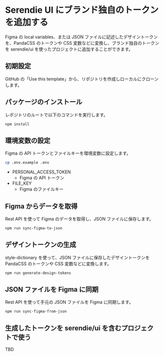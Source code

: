 # Serendie UI にブランド独自のトークンを追加する

Figma の local variables、または JSON ファイルに記述したデザイントークンを、PandaCSS のトークンや CSS 変数などに変換し、ブランド独自のトークンを serendie/ui を使ったプロジェクトに追加することができます。

## 初期設定

GitHub の「Use this template」から、リポジトリを作成しローカルにクローンします。

## パッケージのインストール

レポジトリのルートで以下のコマンドを実行します。

```bash
npm install
```

## 環境変数の設定

Figma の API トークンとファイルキーを環境変数に設定します。

```bash
cp .env.example .env
```

- PERSONAL_ACCESS_TOKEN
  - Figma の API トークン
- FILE_KEY
  - Figma のファイルキー

## Figma からデータを取得

Rest API を使って Figma のデータを取得し、JSON ファイルに保存します。

```bash
npm run sync-figma-to-json
```

## デザイントークンの生成

style-dictionary を使って、JSON ファイルに保存したデザイントークンを PandaCSS のトークンや CSS 変数などに変換します。

```bash
npm run generate-design-tokens
```

## JSON ファイルを Figma に同期

Rest API を使って手元の JSON ファイルを Figma に同期します。

```bash
npm run sync-figma-from-json
```

## 生成したトークンを serendie/ui を含むプロジェクトで使う

TBD
